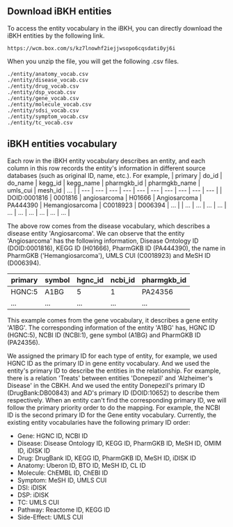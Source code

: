 ## Download iBKH entities
To access the entity vocabulary in the iBKH, you can directly download the iBKH entities by the following link.
```
https://wcm.box.com/s/kz7lnowhf2iejjwsopo6cqsdati0yj6i
```

When you unzip the file, you will get the following .csv files.
```
./entity/anatomy_vocab.csv
./entity/disease_vocab.csv
./entity/drug_vocab.csv
./entity/dsp_vocab.csv
./entity/gene_vocab.csv
./entity/molecule_vocab.csv
./entity/sdsi_vocab.csv
./entity/symptom_vocab.csv
./entity/tc_vocab.csv
```

## iBKH entities vocabulary
Each row in the iBKH entity vocabulary describes an entity, and each column in this row records the entity's information in different source databases (such as original ID, name, etc.). For example,
| primary | do_id | do_name | kegg_id | kegg_name | pharmgkb_id | pharmgkb_name | umls_cui | mesh_id |	... | 
| --- | --- | --- | --- | --- | --- | --- | --- | --- | --- |
| DOID:0001816 | 0001816 | angiosarcoma |	H01666 | Angiosarcoma | PA444390 | Hemangiosarcoma | C0018923 | D006394 | ... |
| ... | ... | ... | ... | ... | ... | ... | ... | ... | ... |

The above row comes from the disease vocabulary, which describes a disease entity 'Angiosarcoma'. We can observe that the entity 'Angiosarcoma' has the following information, Disease Ontology ID (DOID:0001816), KEGG ID (H01666), PharmGKB ID (PA444390), the name in PharmGKB ('Hemangiosarcoma'), UMLS CUI (C0018923) and MeSH ID (D006394).

| primary | symbol | hgnc_id | ncbi_id | pharmgkb_id | 
| --- | --- | --- | --- | --- |
| HGNC:5 | A1BG | 5 | 1 | PA24356 |
| ... | ... | ... | ... | ... | 

This example comes from the gene vocabulary, it describes a gene entity 'A1BG'. The corresponding information of the entity 'A1BG' has, HGNC ID (HGNC:5), NCBI ID (NCBI:1), gene symbol (A1BG) and PharmGKB ID (PA24356).

We assigned the primary ID for each type of entity, for example, we used HGNC ID as the primary ID in gene entity vocabulary. And we used the entity's primary ID to describe the entities in the relationship. For example, there is a relation 'Treats' between entities 'Donepezil' and 'Alzheimer's Disease' in the CBKH. And we used the entity Donepezil's primary ID (DrugBank:DB00843) and AD's primary ID (DOID:10652) to describe them respectively. When an entity can't find the corresponding primary ID, we will follow the primary priority order to do the mapping. For example, the NCBI ID is the second primary ID for the Gene entity vocabulary. Currently, the existing entity vocabularies have the following primary ID order:
* Gene: HGNC ID, NCBI ID
* Disease: Disease Ontology ID, KEGG ID, PharmGKB ID, MeSH ID, OMIM ID, iDISK ID
* Drug: DrugBank ID, KEGG ID, PharmGKB ID, MeSH ID, iDISK ID
* Anatomy: Uberon ID, BTO ID, MeSH ID, CL ID
* Molecule: ChEMBL ID, ChEBI ID
* Symptom: MeSH ID, UMLS CUI
* DSI: iDISK
* DSP: iDISK
* TC: UMLS CUI
* Pathway: Reactome ID, KEGG ID
* Side-Effect: UMLS CUI
